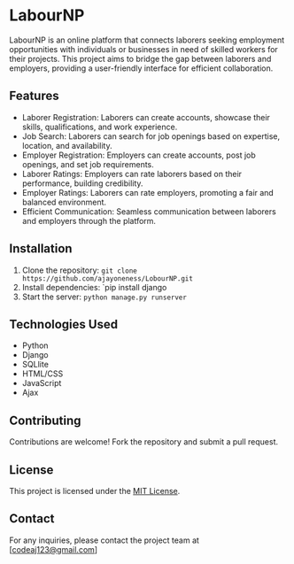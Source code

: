 # LabourNP

LabourNP is an online platform that connects laborers seeking employment opportunities with individuals or businesses in need of skilled workers for their projects. This project aims to bridge the gap between laborers and employers, providing a user-friendly interface for efficient collaboration.

## Features

- Laborer Registration: Laborers can create accounts, showcase their skills, qualifications, and work experience.
- Job Search: Laborers can search for job openings based on expertise, location, and availability.
- Employer Registration: Employers can create accounts, post job openings, and set job requirements.
- Laborer Ratings: Employers can rate laborers based on their performance, building credibility.
- Employer Ratings: Laborers can rate employers, promoting a fair and balanced environment.
- Efficient Communication: Seamless communication between laborers and employers through the platform.

## Installation

1. Clone the repository: `git clone https://github.com/ajayoneness/LobourNP.git`
2. Install dependencies: `pip install django
4. Start the server: `python manage.py runserver`

## Technologies Used

- Python
- Django
- SQLlite
- HTML/CSS
- JavaScript
- Ajax

## Contributing

Contributions are welcome! Fork the repository and submit a pull request.

## License

This project is licensed under the [MIT License](LICENSE).

## Contact

For any inquiries, please contact the project team at [codeaj123@gmail.com]
